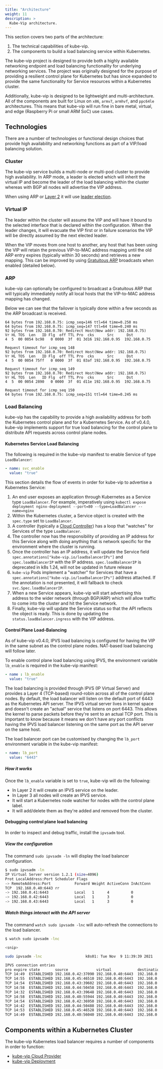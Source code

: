 ```yaml
---
title: "Architecture"
weight: 11
description: >
  Kube-Vip architecture.
---
```


This section covers two parts of the architecture:

1. The technical capabilities of kube-vip.
2. The components to build a load balancing service within Kubernetes.

The kube-vip project is designed to provide both a highly available networking endpoint and load balancing functionality for underlying networking services. The project was originally designed for the purpose of providing a resilient control plane for Kubernetes but has since expanded to provide the same functionality for Service resources within a Kubernetes cluster.

Additionally, kube-vip is designed to be lightweight and multi-architecture. All of the components are built for Linux on `x86`, `armv7`, `armhvf`, and `ppc64le` architectures. This means that kube-vip will run fine in bare metal, virtual, and edge (Raspberry Pi or small ARM SoC) use cases.

## Technologies

There are a number of technologies or functional design choices that provide high availability and networking functions as part of a VIP/load balancing solution.

### Cluster

The kube-vip service builds a multi-node or multi-pod cluster to provide high availability. In ARP mode, a leader is elected which will inherit the virtual IP and become the leader of the load balancing within the cluster whereas with BGP all nodes will advertise the VIP address.

When using ARP or [Layer 2](https://osi-model.com/data-link-layer/) it will use [leader election](https://godoc.org/k8s.io/client-go/tools/leaderelection).

### Virtual IP

The leader within the cluster will assume the VIP and will have it bound to the selected interface that is declared within the configuration. When the leader changes, it will evacuate the VIP first or in failure scenarios the VIP will be directly assumed by the next elected leader.

When the VIP moves from one host to another, any host that has been using the VIP will retain the previous VIP-to-MAC address mapping until the old ARP entry expires (typically within 30 seconds) and retrieves a new mapping. This can be improved by using [Gratuitous ARP](https://wiki.wireshark.org/Gratuitous_ARP) broadcasts when enabled (detailed below).

### ARP

kube-vip can optionally be configured to broadcast a Gratuitous ARP that will typically immediately notify all local hosts that the VIP-to-MAC address mapping has changed.

Below we can see that the failover is typically done within a few seconds as the ARP broadcast is received.

```
64 bytes from 192.168.0.75: icmp_seq=146 ttl=64 time=0.258 ms
64 bytes from 192.168.0.75: icmp_seq=147 ttl=64 time=0.240 ms
92 bytes from 192.168.0.70: Redirect Host(New addr: 192.168.0.75)
Vr HL TOS  Len   ID Flg  off TTL Pro  cks      Src      Dst
4  5  00 0054 bc98   0 0000  3f  01 3d16 192.168.0.95  192.168.0.75

Request timeout for icmp_seq 148
92 bytes from 192.168.0.70: Redirect Host(New addr: 192.168.0.75)
Vr HL TOS  Len   ID Flg  off TTL Pro  cks      Src      Dst
4  5  00 0054 75ff   0 0000  3f  01 83af 192.168.0.95  192.168.0.75

Request timeout for icmp_seq 149
92 bytes from 192.168.0.70: Redirect Host(New addr: 192.168.0.75)
Vr HL TOS  Len   ID Flg  off TTL Pro  cks      Src      Dst
4  5  00 0054 2890   0 0000  3f  01 d11e 192.168.0.95  192.168.0.75

Request timeout for icmp_seq 150
64 bytes from 192.168.0.75: icmp_seq=151 ttl=64 time=0.245 ms
```

### Load Balancing

kube-vip has the capability to provide a high availability address for both the Kubernetes control plane and for a Kubernetes Service. As of v0.4.0, kube-vip implements support for true load balancing for the control plane to distribute API requests across control plane nodes.

#### Kubernetes Service Load Balancing

The following is required in the kube-vip manifest to enable Service of type `LoadBalancer`:

```yaml
- name: svc_enable
  value: "true"
```

This section details the flow of events in order for kube-vip to advertise a Kubernetes Service:

1. An end user exposes an application through Kubernetes as a Service type `LoadBalancer`. For example, imperatively using `kubectl expose deployment nginx-deployment --port=80 --type=LoadBalancer --name=nginx`
2. Within the Kubernetes cluster, a Service object is created with the `spec.type` set to `LoadBalancer`.
3. A controller (typically a [Cloud Controller](/usage/on-prem)) has a loop that "watches" for Services of the type `LoadBalancer`.
4. The controller now has the responsibility of providing an IP address for this Service along with doing anything that is network specific for the environment where the cluster is running.
5. Once the controller has an IP address, it will update the Service field `spec.annotations["kube-vip.io/loadbalancerIPs"]` and `spec.loadBalancerIP` with the IP address. `spec.loadBalancerIP` is deprecated in k8s 1.24, will not be updated in future release
6. `kube-vip` Pods implement a "watcher" for Services that have a `spec.annotations["kube-vip.io/loadbalancerIPs"]` address attached. If the annotation is not presented, it will fallback to check `svc.Spec.loadBalancerIP`.
7. When a new Service appears, kube-vip will start advertising this address to the wider network (through BGP/ARP) which will allow traffic to come into the cluster and hit the Service network.
8. Finally, kube-vip will update the Service status so that the API reflects the object is ready. This is done by updating the `status.loadBalancer.ingress` with the VIP address.

#### Control Plane Load-Balancing

As of kube-vip v0.4.0, IPVS load balancing is configured for having the VIP in the same subnet as the control plane nodes. NAT-based load balancing will follow later.

To enable control plane load balancing using IPVS, the environment variable `lb_enable` is required in the kube-vip manifest:

```yaml
- name : lb_enable
  value: "true"
```

The load balancing is provided through IPVS (IP Virtual Server) and provides a Layer 4 (TCP-based) round-robin across all of the control plane nodes. By default, the load balancer will listen on the default port of 6443 as the Kubernetes API server. The IPVS virtual server lives in kernel space and doesn't create an "actual" service that listens on port 6443. This allows the kernel to parse packets before they're sent to an actual TCP port. This is important to know because it means we don't have any port conflicts having the IPVS load balancer listening on the same port as the API server on the same host.

The load balancer port can be customised by changing the `lb_port` environment variable in the kube-vip manifest:

```yaml
- name: lb_port
  value: "6443"
```

##### How it works

Once the `lb_enable` variable is set to `true`, kube-vip will do the following:

- In Layer 2 it will create an IPVS service on the leader.
- In Layer 3 all nodes will create an IPVS service.
- It will start a Kubernetes node watcher for nodes with the control plane label.
- It will add/delete them as they're added and removed from the cluster.

#### Debugging control plane load balancing

In order to inspect and debug traffic, install the `ipvsadm` tool.

##### View the configuration

The command `sudo ipvsadm -ln` will display the load balancer configuration.

```sh
$ sudo ipvsadm -ln
IP Virtual Server version 1.2.1 (size=4096)
Prot LocalAddress:Port Scheduler Flags
-> RemoteAddress:Port           Forward Weight ActiveConn InActConn
TCP  192.168.0.40:6443 rr
-> 192.168.0.41:6443            Local   1      4          0
-> 192.168.0.42:6443            Local   1      3          0
-> 192.168.0.43:6443            Local   1      3          0
```

##### Watch things interact with the API server

The command `watch sudo ipvsadm -lnc` will auto-refresh the connections to the load balancer.

```sh
$ watch sudo ipvsadm -lnc

<snip>

sudo ipvsadm -lnc                    k8s01: Tue Nov  9 11:39:39 2021

IPVS connection entries
pro expire state       source             virtual            destination
TCP 14:49  ESTABLISHED 192.168.0.42:37090 192.168.0.40:6443  192.168.0.41:6443
TCP 14:55  ESTABLISHED 192.168.0.45:46510 192.168.0.40:6443  192.168.0.41:6443
TCP 14:54  ESTABLISHED 192.168.0.43:39602 192.168.0.40:6443  192.168.0.43:6443
TCP 14:58  ESTABLISHED 192.168.0.44:50458 192.168.0.40:6443  192.168.0.42:6443
TCP 14:32  ESTABLISHED 192.168.0.43:39648 192.168.0.40:6443  192.168.0.42:6443
TCP 14:58  ESTABLISHED 192.168.0.40:55944 192.168.0.40:6443  192.168.0.41:6443
TCP 14:54  ESTABLISHED 192.168.0.42:36950 192.168.0.40:6443  192.168.0.41:6443
TCP 14:42  ESTABLISHED 192.168.0.44:50488 192.168.0.40:6443  192.168.0.43:6443
TCP 14:53  ESTABLISHED 192.168.0.45:46528 192.168.0.40:6443  192.168.0.43:6443
TCP 14:49  ESTABLISHED 192.168.0.40:56040 192.168.0.40:6443  192.168.0.42:6443
```

## Components within a Kubernetes Cluster

The kube-vip Kubernetes load balancer requires a number of components in order to function:

- [kube-vip Cloud Provider](https://github.com/kube-vip/kube-vip-cloud-provider)
- [kube-vip Deployment](https://github.com/kube-vip/kube-vip)
